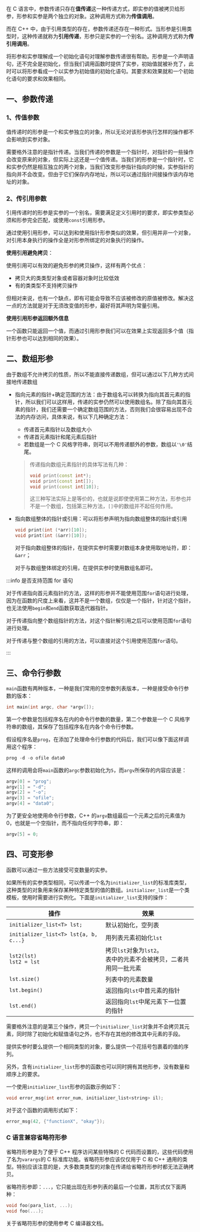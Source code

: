 在 C 语言中，参数传递只存在**值传递**这一种传递方式，即实参的值被拷贝给形参，形参和实参是两个独立的对象。这种调用方式称为**传值调用**。

而在 C++ 中，由于引用类型的存在，参数传递还存在一种形式。当形参是引用类型时，这种传递就称为**引用传递**，形参只是实参的一个别名。这种调用方式称为**传引用调用**。

将形参和实参理解成一个初始化语句对理解参数传递很有帮助。形参是一个声明语句，还不完全是初始化，但当我们调用函数时提供了实参，初始值就被补充了，此时可以将形参看成一个以实参为初始值的初始化语句。其要求和效果就和一个初始化语句的要求和效果相同。



## 一、参数传递

### 1、传值参数

值传递时的形参是一个和实参独立的对象，所以无论对该形参执行怎样的操作都不会影响到实参对象。

需要格外注意的是指针传递。当我们传递的参数是一个指针时，对指针的一些操作会改变原来的对象，但实际上这还是一个值传递。当我们的形参是一个指针时，它和实参仍然是相互独立的两个对象，当我们改变形参指针指向的时候，实参指针的指向并不会改变。但由于它们保存内存地址，所以可以通过指针间接操作该内存地址的对象。



### 2、传引用参数

引用传递时的形参是实参的一个别名，需要满足定义引用时的要求，即实参类型必须和形参完全匹配，或使用`const`引用形参。

通过使用引用形参，可以达到和使用指针形参类似的效果，但引用并非一个对象，对引用本身执行的操作全是对形参所绑定的对象执行的操作。

**使用引用避免拷贝**：

使用引用可以有效的避免形参的拷贝操作，这样有两个优点：

- 拷贝大的类类型对象或者容器对象时比较低效
- 有的类类型不支持拷贝操作

但相对来说，也有一个缺点，即有可能会导致不应该被修改的原值被修改。解决这一点的方法就是对于无须改变值的形参，最好将其声明为常量引用。

**使用引用形参返回额外信息**

一个函数只能返回一个值，而通过引用形参我们可以在效果上实现返回多个值（指针形参也可以达到相同的效果）。



## 二、数组形参

由于数组不允许拷贝的性质，所以不能直接传递数组，但可以通过以下几种方式间接地传递数组

- 指向元素的指针+确定范围的方法：由于数组名可以转换为指向其首元素的指针，所以我们可以这样用，传递的实参仍然可以使用数组名。除了指向其首元素的指针，我们还需要一个确定数组范围的方法，否则我们会很容易出现不合法的内存访问，具体来说，有以下几种确定方法：

  - 传递首元素指针以及数组大小
  - 传递首元素指针和尾元素后指针
  - 若数组是一个 C 风格字符串，则可以不用传递额外的参数，数组以`'\0'`结尾。

  > 传递指向数组元素指针的具体写法有几种：
  >
  > ```cpp
  > void print(const int*);
  > void print(const int[]);
  > void print(const int[10]);
  > ```
  >
  > 这三种写法实际上是等价的，也就是说即使使用第二种方法，形参也并不是一个数组，包括第三种方法，`[]`中的数组并不起任何作用。

- 指向数组整体的指针或引用：可以将形参声明为指向数组整体的指针或引用

  ```cpp
  void print(int (*arr)[10]);
  void print(int (&arr)[10]);
  ```

  对于指向数组整体的指针，在提供实参时需要对数组本身使用取地址符，即：`&arr`；

  对于与数组整体绑定的引用，在提供实参时使用数组名即可。

:::info 是否支持范围 for 语句

对于传递指向首元素指针的方法，这样的形参并不能使用范围`for`语句进行处理，因为在函数的尺度上来看，这并不是一个数组，仅仅是一个指针，针对这个指针，也无法使用`begin`和`end`函数获取迭代器指针。

对于传递指向整个数组指针的方法，对这个指针解引用之后可以使用范围`for`语句进行处理。

对于传递与整个数组的引用的方法，可以直接对这个引用使用范围`for`语句。

:::



## 三、命令行参数

`main`函数有两种版本，一种是我们常用的空参数列表版本，一种是接受命令行参数的版本：

```cpp
int main(int argc, char *argv[]);
```

第一个参数是包括程序名在内的命令行参数的数量，第二个参数是一个 C 风格字符串的数组，其保存了包括程序名在内各个命令行参数。

假设程序名是`prog`，在添加了处理命令行参数的代码后，我们可以像下面这样调用这个程序：

```cpp
prog -d -o ofile data0
```

这样的调用会将`main`函数的`argc`参数初始化为`5`，而`argv`所保存的内容应该是：

```cpp
argv[0] = "prog";
argv[1] = "-d";
argv[2] = "-o";
argv[3] = "ofile";
argv[4] = "data0";
```

为了更安全地使用命令行参数，C++ 的`argv`数组最后一个元素之后的元素值为 0，也就是一个空指针，而不指向任何字符串，即：

```cpp
argv[5] = 0;
```



## 四、可变形参

函数可以通过一些方法接受可变数量的实参。

如果所有的实参类型相同，可以传递一个名为`initializer_list`的标准库类型，这种类型的对象用来保存某种特定类型的值的数组。`initializer_list`是一个类模板，使用时需要进行实例化。下面是`initializer_list`支持的操作：

| 操作                                  | 效果                                                         |
| ------------------------------------- | ------------------------------------------------------------ |
| `initializer_list<T> lst;`            | 默认初始化，空列表                                           |
| `initializer_list<T> lst{a, b, c...}` | 用列表元素初始化`lst`                                        |
| `lst2(lst)`<br />`lst2 = lst`         | 拷贝`lst`对象为`lst2`。<br />表中的元素不会被拷贝，二者共用同一批元素 |
| `lst.size()`                          | 列表中的元素数量                                             |
| `lst.begin()`                         | 返回指向`lst`中首元素的指针                                  |
| `lst.end()`                           | 返回指向`lst`中尾元素下一位置的指针                          |

需要格外注意的是第三个操作，拷贝一个`initializer_list`对象并不会拷贝其元素，同时除了初始化和赋值语句之外，也不存在其他的修改其中元素的手段。

提供实参时要么提供一个相同类型的对象，要么提供一个花括号包裹着的值的序列。

另外，含有`initializer_list`形参的函数也可以同时拥有其他形参，没有数量和顺序上的要求。

一个使用`initializer_list`形参的函数示例如下：

```cpp
void error_msg(int error_num, initializer_list<string> il);
```

对于这个函数的调用形式如下：

```cpp
error_msg(42, {"functionX", "okay"});
```



### C 语言兼容省略符形参

省略符形参是为了便于 C++ 程序访问某些特殊的 C 代码而设置的，这些代码使用了名为`varargs`的 C 标准库功能。省略符形参应该仅仅用于 C 和 C++ 通用的类型。特别应该注意的是，大多数类类型的对象在传递给省略符形参时都无法正确拷贝。

省略符形参即：`...`，它只能出现在形参列表的最后一个位置，其形式仅下面两种：

```cpp
void foo(para_list, ...);
void foo(...);
```

关于省略符形参的使用参考 C 编译器文档。